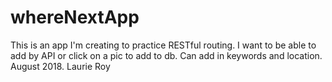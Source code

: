 # whereNextApp
This is an app I'm creating to practice RESTful routing. I want to be able to add
by API or click on a pic to add to db. Can add in keywords and location.
August 2018. Laurie Roy